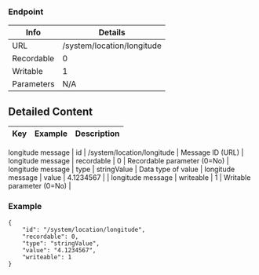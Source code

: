 # 



### Endpoint

| Info  | Details |
| ------------- | ------------- |
| URL   | /system/location/longitude   |
| Recordable   | 0   |
| Writable   | 1   |
| Parameters  | N/A  |

## Detailed Content

|  Key  | Example | Description |
| ------------- | :------: | ------------- |
longitude message
|  id | /system/location/longitude | Message ID (URL) |
longitude message
|  recordable | 0 | Recordable parameter (0=No) |
longitude message
|  type | stringValue | Data type of value |
longitude message
|  value | 4.1234567 |  |
longitude message
|  writeable | 1 | Writable parameter (0=No) |

### Example
```
{
    "id": "/system/location/longitude",
    "recordable": 0,
    "type": "stringValue",
    "value": "4.1234567",
    "writeable": 1
}
```
